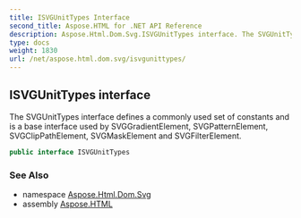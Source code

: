 ```yaml
---
title: ISVGUnitTypes Interface
second_title: Aspose.HTML for .NET API Reference
description: Aspose.Html.Dom.Svg.ISVGUnitTypes interface. The SVGUnitTypes interface defines a commonly used set of constants and is a base interface used by SVGGradientElement SVGPatternElement SVGClipPathElement SVGMaskElement and SVGFilterElement
type: docs
weight: 1830
url: /net/aspose.html.dom.svg/isvgunittypes/
---
```

## ISVGUnitTypes interface

The SVGUnitTypes interface defines a commonly used set of constants and is a base interface used by SVGGradientElement, SVGPatternElement, SVGClipPathElement, SVGMaskElement and SVGFilterElement.

```csharp
public interface ISVGUnitTypes
```

### See Also

* namespace [Aspose.Html.Dom.Svg](../../aspose.html.dom.svg/)
* assembly [Aspose.HTML](../../)
